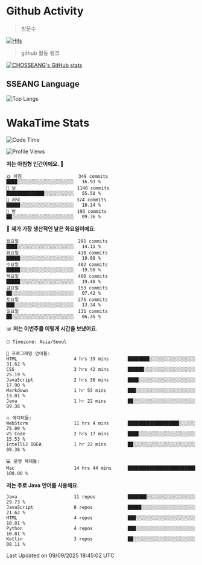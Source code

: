 <!--
**CHOSSEANG/CHOSSEANG** is a ✨ _special_ ✨ repository because its `README.md` (this file) appears on your GitHub profile.

Here are some ideas to get you started:

- 🔭 I’m currently working on ...
- 🌱 I’m currently learning ...
- 👯 I’m looking to collaborate on ...
- 🤔 I’m looking for help with ...
- 💬 Ask me about ...
- 📫 How to reach me: ...
- 😄 Pronouns: ...
- ⚡ Fun fact: ...
-->

# Github Activity
> 방문수

[![Hits](https://hits.seeyoufarm.com/api/count/incr/badge.svg?url=https%3A%2F%2Fgithub.com%2FCHOSSEANG&count_bg=%238AED3E&title_bg=%23495358&icon=electron.svg&icon_color=%23E7E7E7&title=CHOSSEANG&edge_flat=false)](https://hits.seeyoufarm.com)
> github 활동 랭크

[![CHOSSEANG's GitHub stats](https://github-readme-stats.vercel.app/api?username=CHOSSEANG)](https://github.com/CHOSSEANG/github-readme-stats)

## SSEANG Language
![Top Langs](https://github-readme-stats.vercel.app/api/top-langs/?username=CHOSSEANG&layout=compact)

# WakaTime Stats

<!--START_SECTION:waka-->
![Code Time](http://img.shields.io/badge/Code%20Time-833%20hrs%2043%20mins-blue)

![Profile Views](http://img.shields.io/badge/Profile%20Views-0-blue)

**저는 아침형 인간이에요. 🐤** 

```text
🌞 아침                     349 commits         ████░░░░░░░░░░░░░░░░░░░░░   16.93 % 
🌆 낮　                     1146 commits        ██████████████░░░░░░░░░░░   55.58 % 
🌃 저녁                     374 commits         █████░░░░░░░░░░░░░░░░░░░░   18.14 % 
🌙 밤　                     193 commits         ██░░░░░░░░░░░░░░░░░░░░░░░   09.36 % 
```
📅 **제가 가장 생산적인 날은 화요일이에요.** 

```text
월요일                      291 commits         ████░░░░░░░░░░░░░░░░░░░░░   14.11 % 
화요일                      410 commits         █████░░░░░░░░░░░░░░░░░░░░   19.88 % 
수요일                      402 commits         █████░░░░░░░░░░░░░░░░░░░░   19.50 % 
목요일                      400 commits         █████░░░░░░░░░░░░░░░░░░░░   19.40 % 
금요일                      153 commits         ██░░░░░░░░░░░░░░░░░░░░░░░   07.42 % 
토요일                      275 commits         ███░░░░░░░░░░░░░░░░░░░░░░   13.34 % 
일요일                      131 commits         ██░░░░░░░░░░░░░░░░░░░░░░░   06.35 % 
```


📊 **저는 이번주를 이렇게 시간을 보냈어요.** 

```text
🕑︎ Timezone: Asia/Seoul

💬 프로그래밍 언어들: 
HTML                     4 hrs 39 mins       ████████░░░░░░░░░░░░░░░░░   31.62 % 
CSS                      3 hrs 42 mins       ██████░░░░░░░░░░░░░░░░░░░   25.19 % 
JavaScript               2 hrs 38 mins       ████░░░░░░░░░░░░░░░░░░░░░   17.90 % 
Markdown                 1 hr 55 mins        ███░░░░░░░░░░░░░░░░░░░░░░   13.01 % 
Java                     1 hr 22 mins        ██░░░░░░░░░░░░░░░░░░░░░░░   09.38 % 

🔥 에디터들: 
WebStorm                 11 hrs 4 mins       ███████████████████░░░░░░   75.09 % 
VS Code                  2 hrs 17 mins       ████░░░░░░░░░░░░░░░░░░░░░   15.53 % 
IntelliJ IDEA            1 hr 22 mins        ██░░░░░░░░░░░░░░░░░░░░░░░   09.38 % 

💻 운영 체제들: 
Mac                      14 hrs 44 mins      █████████████████████████   100.00 % 
```

**저는 주로 Java 언어를 사용해요.** 

```text
Java                     11 repos            ███████░░░░░░░░░░░░░░░░░░   29.73 % 
JavaScript               8 repos             █████░░░░░░░░░░░░░░░░░░░░   21.62 % 
HTML                     4 repos             ███░░░░░░░░░░░░░░░░░░░░░░   10.81 % 
Python                   4 repos             ███░░░░░░░░░░░░░░░░░░░░░░   10.81 % 
Kotlin                   3 repos             ██░░░░░░░░░░░░░░░░░░░░░░░   08.11 % 
```




 Last Updated on 09/09/2025 18:45:02 UTC
<!--END_SECTION:waka-->
